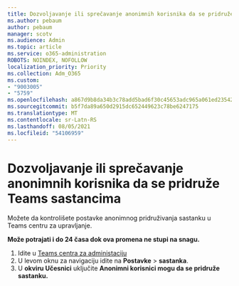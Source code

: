 ```yaml
---
title: Dozvoljavanje ili sprečavanje anonimnih korisnika da se pridruže Teams sastancima
ms.author: pebaum
author: pebaum
manager: scotv
ms.audience: Admin
ms.topic: article
ms.service: o365-administration
ROBOTS: NOINDEX, NOFOLLOW
localization_priority: Priority
ms.collection: Adm_O365
ms.custom:
- "9003005"
- "5759"
ms.openlocfilehash: a867d9b8da34b3c78add5bad6f30c45653adc965a061ed235429a7d7447cffd6
ms.sourcegitcommit: b5f7da89a650d2915dc652449623c78be6247175
ms.translationtype: MT
ms.contentlocale: sr-Latn-RS
ms.lasthandoff: 08/05/2021
ms.locfileid: "54106959"
---
```

# <a name="allow-or-prevent-anonymous-users-from-joining-teams-meetings"></a>Dozvoljavanje ili sprečavanje anonimnih korisnika da se pridruže Teams sastancima

Možete da kontrolišete postavke anonimnog pridruživanja sastanku u Teams centru za upravljanje.

**Može potrajati i do 24 časa dok ova promena ne stupi na snagu.**

1.  Idite u [Teams centra za administaciju](https://admin.teams.microsoft.com)
2.  U levom oknu za navigaciju idite na **Postavke**   >   **sastanka**.
3.  U **okviru Učesnici** uključite **Anonimni korisnici mogu da se pridruže sastanku.**